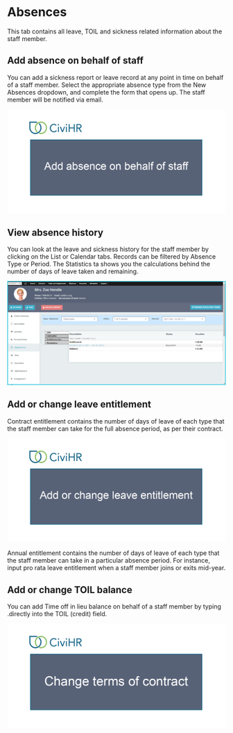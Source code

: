 Absences 
==========

This tab contains all leave, TOIL and sickness related information about the staff member. 

Add absence on behalf of staff
---------------

You can add a sickness report or leave record at any point in time on behalf of a staff member. Select the appropriate absence type from the New Absences dropdown, and complete the form that opens up. The staff member will be notified via email. 

![image](../img/leave_approved_by_manger.gif)

View absence history
---------------

You can look at the leave and sickness history for the staff member by clicking on the List or Calendar tabs. Records can be filtered by Absence Type or Period. The Statistics ta shows you the calculations behind the number of days of leave taken and remaining. 

![image](../img/image19.png)

Add or change leave entitlement
---------------

Contract entitlement contains the number of days of leave of each type that the staff member can take for the full absence period, as per their contract. 

![image](../img/leave-entitlement.gif)

Annual entitlement contains the number of days of leave of each type that the staff member can take in a particular absence period. For instance, input pro rata leave entitlement when a staff member joins or exits mid-year.

Add or change TOIL balance
---------------

You can add Time off in lieu balance on behalf of a staff member by typing .directly into the TOIL (credit) field. 

![image](../img/TOIL-balance.gif)
